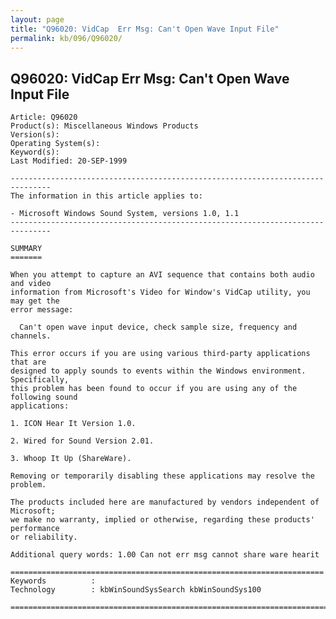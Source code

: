 ```yaml
---
layout: page
title: "Q96020: VidCap  Err Msg: Can't Open Wave Input File"
permalink: kb/096/Q96020/
---
```


## Q96020: VidCap  Err Msg: Can't Open Wave Input File

	Article: Q96020
	Product(s): Miscellaneous Windows Products
	Version(s): 
	Operating System(s): 
	Keyword(s): 
	Last Modified: 20-SEP-1999
	
	-------------------------------------------------------------------------------
	The information in this article applies to:
	
	- Microsoft Windows Sound System, versions 1.0, 1.1 
	-------------------------------------------------------------------------------
	
	SUMMARY
	=======
	
	When you attempt to capture an AVI sequence that contains both audio and video
	information from Microsoft's Video for Window's VidCap utility, you may get the
	error message:
	
	  Can't open wave input device, check sample size, frequency and channels.
	
	This error occurs if you are using various third-party applications that are
	designed to apply sounds to events within the Windows environment. Specifically,
	this problem has been found to occur if you are using any of the following sound
	applications:
	
	1. ICON Hear It Version 1.0.
	
	2. Wired for Sound Version 2.01.
	
	3. Whoop It Up (ShareWare).
	
	Removing or temporarily disabling these applications may resolve the problem.
	
	The products included here are manufactured by vendors independent of Microsoft;
	we make no warranty, implied or otherwise, regarding these products' performance
	or reliability.
	
	Additional query words: 1.00 Can not err msg cannot share ware hearit
	
	======================================================================
	Keywords          :  
	Technology        : kbWinSoundSysSearch kbWinSoundSys100
	
	=============================================================================
	
